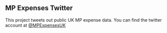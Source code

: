 ## MP Expenses Twitter ##

This project tweets out public UK MP expense data. You can find the twitter account at [@MPExpensesUK](https://x.com/MPExpensesUK)
